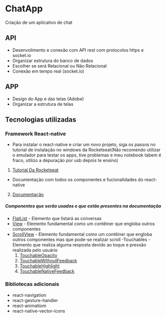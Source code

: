 # ChatApp
Criação de um aplicativo de chat

## API
- Desenvolimento e conexão com API rest com protocolos https e socket.io
- Organizar estrutura do banco de dados
- Escolher se será Relacional ou Não Relacional
- Conexão em tempo real (socket.io)

## APP
- Design do App e das telas (Adobe)
- Organizar a estrutura de telas

## Tecnologias utilizadas
### Framework React-native
- Para instalar o react-native e criar um novo projeto, siga os passos no tutorial de instalação no windows da Rocketseat(Não recomendo utilizar o emulador para testar os apps, tive problemas e meu notebook tabem é fraco, utilizo a depuração por usb depois te ensino)
1. [Tutorial Da Rocketseat](https://docs.rocketseat.dev/ambiente-react-native/android/windows "Clique e acesse agora!")
- Documentação com todos os componentes e fucionalidades do react-native
2. [Documentação](https://facebook.github.io/react-native/docs/activityindicator "Clique e acesse agora!")
##### Componentes que serão usados e que estão presentes na documentação
- [FlatList](https://facebook.github.io/react-native/docs/flatlist "Clique e acesse agora!") - Elemento que listará as conversas
- [View](https://facebook.github.io/react-native/docs/view "Clique e acesse agora!") - Elemento fundamental como um contêiner que engloba outros componentes
- [ScrollView](https://facebook.github.io/react-native/docs/scrollview "Clique e acesse agora!") - Elemento fundamental como um contêiner que engloba outros componentes mas que pode-se realizar scroll
-Touchables - Elemento que realiza alguma resposta devido ao toque e pressão realizada pelo usuário
  1. [TouchableOpacity](https://facebook.github.io/react-native/docs/touchableopacity "Clique e acesse agora!")
  2. [TouchableWithoutFeedback](https://facebook.github.io/react-native/docs/touchablewithoutfeedback "Clique e acesse agora!")  
  3. [TouchableHighlight](https://facebook.github.io/react-native/docs/touchablehighlight "Clique e acesse agora!") 
  4. [TouchableNativeFeedback](https://facebook.github.io/react-native/docs/touchablenativefeedback "Clique e acesse agora!") 
### Bibliotecas adicionais
- react-navigation
- react-gesture-handler
- react-animatiom
- react-native-vector-icons
